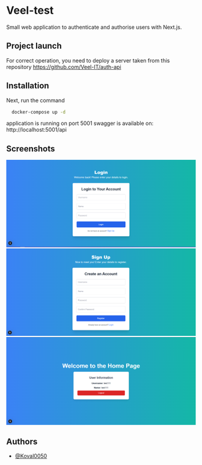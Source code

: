 
# Veel-test

Small web application to authenticate and authorise users with  Next.js.

## Project launch
For correct operation, you need to deploy a server taken from this repository https://github.com/Veel-IT/auth-api





## Installation

Next, run the command 

```bash
  docker-compose up -d
```
    

application is running on port 5001 swagger is available on: http://localhost:5001/api
## Screenshots

![alt text](https://github.com/Koval0050/veel-test/blob/main/public/login.png)
![alt text](https://github.com/Koval0050/veel-test/blob/main/public/register.png)
![alt text](https://github.com/Koval0050/veel-test/blob/main/public/homePage.png)


## Authors

- [@Koval0050](https://github.com/Koval0050)

